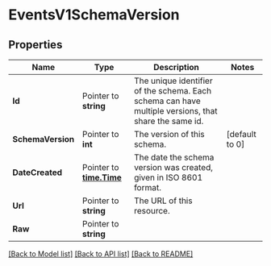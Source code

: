 # EventsV1SchemaVersion

## Properties

Name | Type | Description | Notes
------------ | ------------- | ------------- | -------------
**Id** | Pointer to **string** | The unique identifier of the schema. Each schema can have multiple versions, that share the same id. |
**SchemaVersion** | Pointer to **int** | The version of this schema. |[default to 0]
**DateCreated** | Pointer to [**time.Time**](time.Time.md) | The date the schema version was created, given in ISO 8601 format. |
**Url** | Pointer to **string** | The URL of this resource. |
**Raw** | Pointer to **string** |  |

[[Back to Model list]](../README.md#documentation-for-models) [[Back to API list]](../README.md#documentation-for-api-endpoints) [[Back to README]](../README.md)


